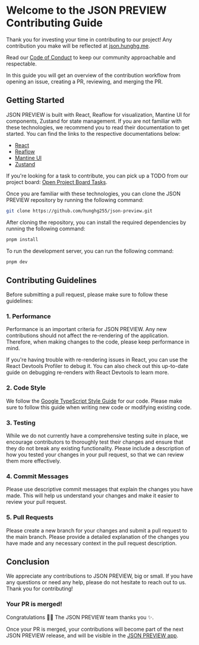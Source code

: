 # Welcome to the JSON PREVIEW Contributing Guide <!-- omit in toc -->

Thank you for investing your time in contributing to our project! Any contribution you make will be reflected at [json.hunghg.me](https://json.hunghg.me).

Read our [Code of Conduct](./CODE_OF_CONDUCT.md) to keep our community approachable and respectable.

In this guide you will get an overview of the contribution workflow from opening an issue, creating a PR, reviewing, and merging the PR.

## Getting Started

JSON PREVIEW is built with React, Reaflow for visualization, Mantine UI for components, Zustand for state management. If you are not familiar with these technologies, we recommend you to read their documentation to get started. You can find the links to the respective documentations below:

- [React](https://reactjs.org/docs/getting-started.html)
- [Reaflow](https://github.com/reaviz/reaflow)
- [Mantine UI](https://mantine.dev/)
- [Zustand](https://github.com/pmndrs/zustand)

If you're looking for a task to contribute, you can pick up a TODO from our project board: [Open Project Board Tasks](https://github.com/hunghg255/json-preview/projects?query=is%3Aopen).

Once you are familiar with these technologies, you can clone the JSON PREVIEW repository by running the following command:

```bash
git clone https://github.com/hunghg255/json-preview.git
```

After cloning the repository, you can install the required dependencies by running the following command:

```bash
pnpm install
```

To run the development server, you can run the following command:

```bash
pnpm dev
```

## Contributing Guidelines

Before submitting a pull request, please make sure to follow these guidelines:

### 1. Performance

Performance is an important criteria for JSON PREVIEW. Any new contributions should not affect the re-rendering of the application. Therefore, when making changes to the code, please keep performance in mind.

If you're having trouble with re-rendering issues in React, you can use the React Devtools Profiler to debug it. You can also check out this up-to-date guide on debugging re-renders with React Devtools to learn more.

### 2. Code Style

We follow the [Google TypeScript Style Guide](https://google.github.io/styleguide/tsguide.html) for our code. Please make sure to follow this guide when writing new code or modifying existing code.

### 3. Testing

While we do not currently have a comprehensive testing suite in place, we encourage contributors to thoroughly test their changes and ensure that they do not break any existing functionality. Please include a description of how you tested your changes in your pull request, so that we can review them more effectively.

### 4. Commit Messages

Please use descriptive commit messages that explain the changes you have made. This will help us understand your changes and make it easier to review your pull request.

### 5. Pull Requests

Please create a new branch for your changes and submit a pull request to the main branch. Please provide a detailed explanation of the changes you have made and any necessary context in the pull request description.

## Conclusion

We appreciate any contributions to JSON PREVIEW, big or small. If you have any questions or need any help, please do not hesitate to reach out to us. Thank you for contributing!

### Your PR is merged!

Congratulations :tada::tada: The JSON PREVIEW team thanks you :sparkles:.

Once your PR is merged, your contributions will become part of the next JSON PREVIEW release, and will be visible in the [JSON PREVIEW app](https://json.hunghg.me).
